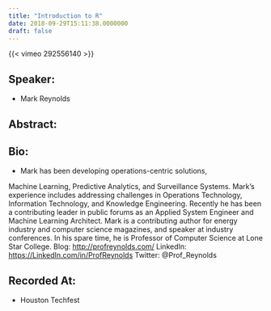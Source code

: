 ```yaml
---
title: "Introduction to R"
date: 2018-09-29T15:11:38.0000000
draft: false
---
```


{{< vimeo 292556140 >}}

## Speaker:

 - Mark Reynolds

## Abstract:



## Bio:

 - <p>Mark has been developing operations-centric solutions,
Machine Learning, Predictive Analytics, and
Surveillance Systems. Mark’s experience includes
addressing challenges in Operations Technology,
Information Technology, and Knowledge Engineering.
Recently he has been a contributing leader in public
forums as an Applied System Engineer and Machine
Learning Architect. Mark is a contributing author for
energy industry and computer science magazines, and
speaker at industry conferences. In his spare time, he is
Professor of Computer Science at Lone Star College. Blog: http://profreynolds.com/ 
LinkedIn: https://LinkedIn.com/in/ProfReynolds
Twitter: @Prof_Reynolds</p>

## Recorded At:

 - Houston Techfest

